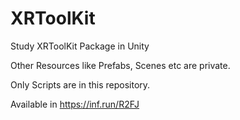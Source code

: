 # XRToolKit

Study XRToolKit Package in Unity

Other Resources like Prefabs, Scenes etc are private.

Only Scripts are in this repository.

Available in https://inf.run/R2FJ
